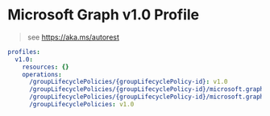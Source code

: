 # Microsoft Graph v1.0 Profile

> see https://aka.ms/autorest

``` yaml
profiles:
  v1.0:
    resources: {}
    operations:
      /groupLifecyclePolicies/{groupLifecyclePolicy-id}: v1.0
      /groupLifecyclePolicies/{groupLifecyclePolicy-id}/microsoft.graph.removeGroup: v1.0
      /groupLifecyclePolicies/{groupLifecyclePolicy-id}/microsoft.graph.addGroup: v1.0
      /groupLifecyclePolicies: v1.0

```
